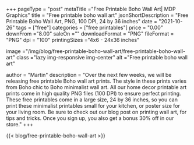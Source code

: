 +++
pageType = "post"
metaTitle ="Free Printable Boho Wall Art| MDP Graphics"
title = "Free printable boho wall art"
jsonShortDescription = "Free Printable Boho Wall Art, PNG, 100 DPI, 24 by 36 inches"
date = "2021-10-26"
tags = ["free"]
categories = ["free printables"]
price = "0.00"
downFrom ="8.00"
saleOn =""
downloadFormat = "PNG"
fileFormat = "PNG"
dpi = "100"
printingSizes ="4x6 - 24x36 inches"

image ="/img/blog/free-printable-boho-wall-art/free-printable-boho-wall-art"
class ="lazy img-responsive img-center"
alt ="Free printable boho wall art"

author = "Martin"
description = "Over the next few weeks, we will be releasing free printable Boho wall art prints. The style in these prints varies from Boho chic to Boho minimalist wall art.  All our home decor printable art prints come in high quality PNG files (100 DPI) to ensure perfect printing. These free printables come in a large size, 24 by 36 inches, so you can print these minimalist printables small for your kitchen, or poster size for your living room. Be sure to check out our blog post on printing wall art, for tips and tricks. Once you sign up, you also get a bonus 30% off in our store."
+++


{{< blog/free-printable-boho-wall-art >}}
